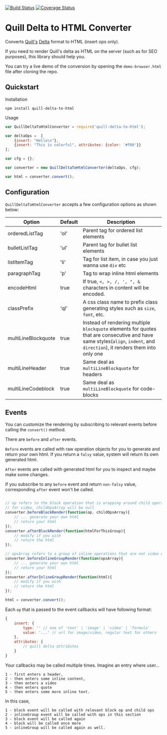 [![Build Status](https://travis-ci.org/nozer/quill-delta-to-html.svg?branch=master)](https://travis-ci.org/nozer/quill-delta-to-html) 
[![Coverage Status](https://coveralls.io/repos/github/nozer/quill-delta-to-html/badge.svg?branch=master)](https://coveralls.io/github/nozer/quill-delta-to-html?branch=master)


# Quill Delta to HTML Converter #
Converts [Quill's](https://quilljs.com) [Delta](https://quilljs.com/docs/delta/) format to HTML (insert ops only).

If you need to render Quill's delta as HTML on the server (such as for SEO purposes), this library should help you. 

You can try a live demo of the conversion by opening the `demo-browser.html` file after cloning the repo.

## Quickstart ## 

Installation
```
npm install quill-delta-to-html
```

Usage
```javascript
var QuillDeltaToHtmlConverter = require('quill-delta-to-html');

var deltaOps =  [
    {insert: "Hello\n"},
    {insert: "This is colorful", attributes: {color: '#f00'}}
];

var cfg = {};

var converter = new QuillDeltaToHtmlConverter(deltaOps, cfg);

var html = converter.convert(); 
```

## Configuration ## 

`QuillDeltaToHtmlConverter` accepts a few configuration options as shown below:

|Option | Default | Description 
|---|---|---|
|orderedListTag| 'ol' | Parent tag for ordered list elements |
|bulletListTag| 'ul' | Parent tag for bullet list elements|
|listItemTag| 'li' | Tag for list item, in case you just wanna use `div` etc|
|paragraphTag| 'p' | Tag to wrap inline html elements|
|encodeHtml| true | If true, `<, >, /, ', ", &` characters in content will be encoded.|
|classPrefix| 'ql' | A css class name to prefix class generating styles such as `size`, `font`, etc. |
|multiLineBlockquote| true | Instead of rendering multiple `blockquote` elements for quotes that are consecutive and have same styles(`align`, `indent`, and `direction`), it renders them into only one|
|multiLineHeader| true | Same deal as `multiLineBlockquote` for headers|
|multiLineCodeblock| true | Same deal as `multiLineBlockquote` for code-blocks|

## Events ##

You can customize the rendering by subscribing to relevant events before calling the `convert()` method. 

There are `before` and `after` events. 

`Before` events are called with raw operation objects for you to generate and return your own html. If you return a `falsy` value, system will return its own generated html. 

`After` events are called with generated html for you to inspect and maybe make some changes.

If you subscribe to any `before` event and return `non-falsy` value, corresponding `after` event won't be called. 

```javascript

// op refers to the block operation that is wrapping around child operations
// for video, childOpsArray will be null
converter.beforeBlockRender(function(op, childOpsArray){
    // ... generate your own html 
    // return your html
});
converter.afterBlockRender(function(htmlForThisGroup){
    // modify if you wish
    // return the html
});

// opsArray refers to a group of inline operations that are not video or not in a block. 
converter.beforeInlineGroupRender(function(opsArray){
    // ... generate your own html 
    // return your html
});
converter.afterInlineGroupRender(function(html){
    // modify if you wish
    // return the html
});

html = converter.convert();

```

Each `op` that is passed to the event callbacks will have following format: 

```javascript
{
    insert: {
        type: '' // one of 'text' | 'image' | 'video' | 'formula' 
        value: '...' // url for image/video, regular text for others 
    },
    attributes: {
        // quill delta attributes
    }
}
```

Your callbacks may be called multiple times. Imagine an entry where user...

    1 - first enters a header, 
    2 - then enters some inline content,
    3 - then enters a video
    4 - then enters quote 
    5 - then enters some more inline text. 

In this case, 

    1 - block event will be called with relevant block op and child ops
    2 - inlineGroup event will be called with ops in this section
    3 - block event will be called again 
    4 - block will be called once more
    5 - inlineGroup will be called again as well. 




